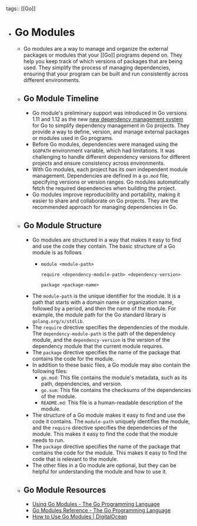 tags:: [[Go]]

- # Go Modules
	- Go modules are a way to manage and organize the external packages or modules that your [[Go]] programs depend on. They help you keep track of which versions of packages that are being used. They simplify the process of managing dependencies, ensuring that your program can be built and run consistently across different environments.
	- ## Go Module Timeline
		- Go module's preliminary support was introduced in Go versions 1.11 and 1.12 as the new [new dependency management system](https://blog.golang.org/versioning-proposal) for Go to simplify dependency management in Go projects. They provide a way to define, version, and manage external packages or modules used in Go programs.
		- Before Go modules, dependencies were managed using the `$GOPATH` environment variable, which had limitations. It was challenging to handle different dependency versions for different projects and ensure consistency across environments.
		- With Go modules, each project has its own independent module management. Dependencies are defined in a `go.mod` file, specifying versions or version ranges. Go modules automatically fetch the required dependencies when building the project.
		- Go modules improve reproducibility and portability, making it easier to share and collaborate on Go projects. They are the recommended approach for managing dependencies in Go.
	- ## Go Module Structure
		- Go modules are structured in a way that makes it easy to find and use the code they contain. The basic structure of a Go module is as follows
			- ```
			  module <module-path>
			  
			  require <dependency-module-path> <dependency-version>
			  
			  package <package-name>
			  ```
		- The `module-path` is the unique identifier for the module. It is a path that starts with a domain name or organization name, followed by a period, and then the name of the module. For example, the module path for the Go standard library is `golang.org/x/stdlib`.
		- The `require` directive specifies the dependencies of the module. The `dependency-module-path` is the path of the dependency module, and the `dependency-version` is the version of the dependency module that the current module requires.
		- The `package` directive specifies the name of the package that contains the code for the module.
		- In addition to these basic files, a Go module may also contain the following files:
			- `go.mod`: This file contains the module's metadata, such as its path, dependencies, and version.
			- `go.sum`: This file contains the checksums of the dependencies of the module.
			- `README.md`: This file is a human-readable description of the module.
		- The structure of a Go module makes it easy to find and use the code it contains. The `module-path` uniquely identifies the module, and the `require` directive specifies the dependencies of the module. This makes it easy to find the code that the module needs to run.
		- The `package` directive specifies the name of the package that contains the code for the module. This makes it easy to find the code that is relevant to the module.
		- The other files in a Go module are optional, but they can be helpful for understanding the module and how to use it.
	- ## Go Module Resources
		- [Using Go Modules - The Go Programming Language](https://go.dev/blog/using-go-modules)
		- [Go Modules Reference - The Go Programming Language](https://go.dev/ref/mod)
		- [How to Use Go Modules  | DigitalOcean](https://www.digitalocean.com/community/tutorials/how-to-use-go-modules)
